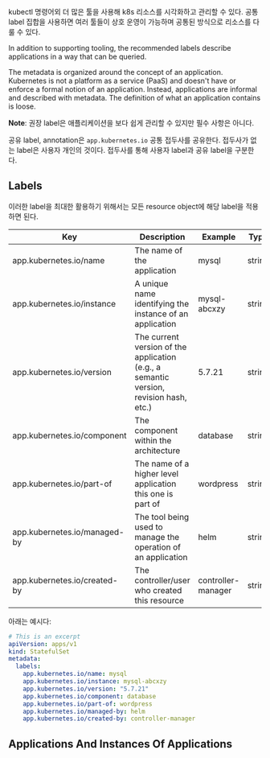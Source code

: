kubectl 명령어외 더 많은 툴을 사용해 k8s 리소스를 시각화하고 관리할 수 있다. 공통 label 집합을 사용하면 여러 툴들이 상호 운영이 가능하며 공통된 방식으로 리소스를 다룰 수 있다.

In addition to supporting tooling, the recommended labels describe applications in a way that can be queried.

The metadata is organized around the concept of an application. Kubernetes is not a platform as a service (PaaS) and doesn't have or enforce a formal notion of an application. Instead, applications are informal and described with metadata. The definition of what an application contains is loose.

**Note**: 권장 label은 애플리케이션을 보다 쉽게 관리할 수 있지만 필수 사항은 아니다.

공유 label, annotation은 `app.kubernetes.io` 공통 접두사를 공유한다. 접두사가 없는 label은 사용자 개인의 것이다. 접두사를 통해 사용자 label과 공유 label을 구분한다.

## Labels
이러한 label을 최대한 활용하기 위해서는 모든 resource object에 해당 label을 적용하면 된다.

|Key|Description|Example|Type|
|---|-----------|-------|----|
app.kubernetes.io/name|The name of the application|mysql|string
app.kubernetes.io/instance|A unique name identifying the instance of an application|mysql-abcxzy|string
app.kubernetes.io/version|The current version of the application (e.g., a semantic version, revision hash, etc.)|5.7.21|string
app.kubernetes.io/component|The component within the architecture|database|string
app.kubernetes.io/part-of|The name of a higher level application this one is part of|wordpress|string
app.kubernetes.io/managed-by|The tool being used to manage the operation of an application|helm|string
app.kubernetes.io/created-by|The controller/user who created this resource|controller-manager|string

아래는 예시다:
``` yaml
# This is an excerpt
apiVersion: apps/v1
kind: StatefulSet
metadata:
  labels:
    app.kubernetes.io/name: mysql
    app.kubernetes.io/instance: mysql-abcxzy
    app.kubernetes.io/version: "5.7.21"
    app.kubernetes.io/component: database
    app.kubernetes.io/part-of: wordpress
    app.kubernetes.io/managed-by: helm
    app.kubernetes.io/created-by: controller-manager
```

## Applications And Instances Of Applications